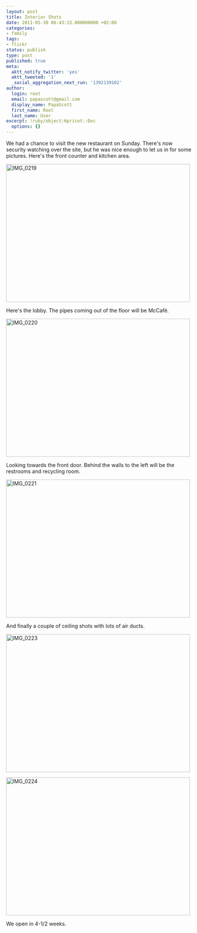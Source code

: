 ```yaml
---
layout: post
title: Interior Shots
date: 2011-05-30 06:43:13.000000000 +02:00
categories:
- family
tags:
- flickr
status: publish
type: post
published: true
meta:
  aktt_notify_twitter: 'yes'
  aktt_tweeted: '1'
  _social_aggregation_next_run: '1392139102'
author:
  login: root
  email: papascott@gmail.com
  display_name: PapaScott
  first_name: Root
  last_name: User
excerpt: !ruby/object:Hpricot::Doc
  options: {}
---
```

<p>We had a chance to visit the new restaurant on Sunday. There's now security watching over the site, but he was nice enough to let us in for some pictures. Here's the front counter and kitchen area.</p>
<p><a href="http://www.flickr.com/photos/51035717986@N01/5774215803" title="View 'IMG_0219' on Flickr.com"><img border="0" alt="IMG_0219" width="500" src="http://farm6.static.flickr.com/5268/5774215803_cdfcb5d7b9.jpg" height="375" /></a></p>
<p>Here's the lobby. The pipes coming out of the floor will be McCafé.</p>
<p><a href="http://www.flickr.com/photos/51035717986@N01/5774218225" title="View 'IMG_0220' on Flickr.com"><img border="0" alt="IMG_0220" width="500" src="http://farm6.static.flickr.com/5025/5774218225_b86258f421.jpg" height="375" /></a></p>
<p>Looking towards the front door. Behind the walls to the left will be the restrooms and recycling room.</p>
<p><a href="http://www.flickr.com/photos/51035717986@N01/5774220795" title="View 'IMG_0221' on Flickr.com"><img border="0" alt="IMG_0221" width="500" src="http://farm6.static.flickr.com/5267/5774220795_585df6fb0d.jpg" height="375" /></a></p>
<p>And finally a couple of ceiling shots with lots of air ducts. </p>
<p><a href="http://www.flickr.com/photos/51035717986@N01/5774761284" title="View 'IMG_0223' on Flickr.com"><img border="0" alt="IMG_0223" width="500" src="http://farm4.static.flickr.com/3438/5774761284_30e7f6fd12.jpg" height="375" /></a></p>
<p><a href="http://www.flickr.com/photos/51035717986@N01/5774763594" title="View 'IMG_0224' on Flickr.com"><img border="0" alt="IMG_0224" width="500" src="http://farm3.static.flickr.com/2398/5774763594_74b5c2da67.jpg" height="375" /></a></p>
<p>We open in 4-1/2 weeks.</p>
